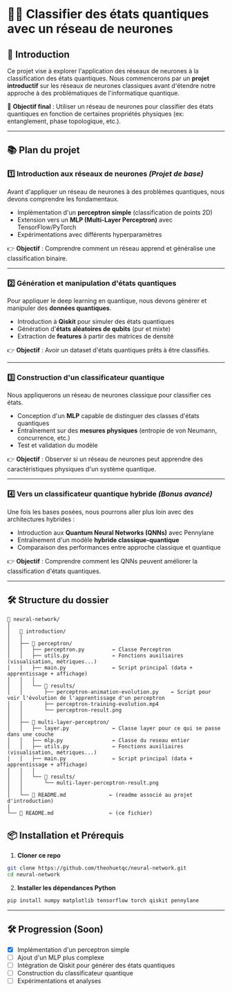 # 🧠🔬 Classifier des états quantiques avec un réseau de neurones

## 🚀 Introduction
Ce projet vise à explorer l'application des réseaux de neurones à la classification des états quantiques. Nous commencerons par un **projet introductif** sur les réseaux de neurones classiques avant d'étendre notre approche à des problématiques de l'informatique quantique.

📌 **Objectif final** : Utiliser un réseau de neurones pour classifier des états quantiques en fonction de certaines propriétés physiques (ex: entanglement, phase topologique, etc.).

---

## 📚 Plan du projet

### **1️⃣ Introduction aux réseaux de neurones** *(Projet de base)*
Avant d'appliquer un réseau de neurones à des problèmes quantiques, nous devons comprendre les fondamentaux.

- Implémentation d'un **perceptron simple** (classification de points 2D)
- Extension vers un **MLP (Multi-Layer Perceptron)** avec TensorFlow/PyTorch
- Expérimentations avec différents hyperparamètres

👉 **Objectif** : Comprendre comment un réseau apprend et généralise une classification binaire.

---

### **2️⃣ Génération et manipulation d'états quantiques**
Pour appliquer le deep learning en quantique, nous devons générer et manipuler des **données quantiques**.

- Introduction à **Qiskit** pour simuler des états quantiques
- Génération d'**états aléatoires de qubits** (pur et mixte)
- Extraction de **features** à partir des matrices de densité

👉 **Objectif** : Avoir un dataset d'états quantiques prêts à être classifiés.

---

### **3️⃣ Construction d'un classificateur quantique**
Nous appliquerons un réseau de neurones classique pour classifier ces états.

- Conception d'un **MLP** capable de distinguer des classes d'états quantiques
- Entraînement sur des **mesures physiques** (entropie de von Neumann, concurrence, etc.)
- Test et validation du modèle

👉 **Objectif** : Observer si un réseau de neurones peut apprendre des caractéristiques physiques d'un système quantique.

---

### **4️⃣ Vers un classificateur quantique hybride** *(Bonus avancé)*
Une fois les bases posées, nous pourrons aller plus loin avec des architectures hybrides :

- Introduction aux **Quantum Neural Networks (QNNs)** avec Pennylane
- Entraînement d'un modèle **hybride classique-quantique**
- Comparaison des performances entre approche classique et quantique

👉 **Objectif** : Comprendre comment les QNNs peuvent améliorer la classification d'états quantiques.

---

## 🛠 Structure du dossier

```
📂 neural-network/
│
│   📂 introduction/
│   │
│   ├── 📂 perceptron/
│   │   ├── perceptron.py         ← Classe Perceptron
│   │   ├── utils.py              ← Fonctions auxiliaires (visualisation, métriques...)
│   │   ├── main.py               ← Script principal (data + apprentissage + affichage)
│   │   │
│   │   └── 📂 results/
│   │       ├── perceptron-animation-evolution.py    ← Script pour voir l'évolution de l'apprentissage d'un perceptron
│   │       ├── perceptron-training-evolution.mp4       
│   │       └── perceptron-result.png 
│   │
│   ├── 📂 multi-layer-perceptron/
│   │   ├── layer.py              ← Classe layer pour ce qui se passe dans une couche
│   │   ├── mlp.py                ← Classe du reseau entier
│   │   ├── utils.py              ← Fonctions auxiliaires (visualisation, métriques...)
│   │   ├── main.py               ← Script principal (data + apprentissage + affichage)
│   │   │
│   │   └── 📂 results/
│   │       └── multi-layer-perceptron-result.png
│   │
│   └── 📜 README.md              ← (readme associé au projet d'introduction)
│ 
└── 📜 README.md                  ← (ce fichier)
```

## 📦 Installation et Prérequis

1. **Cloner ce repo**
```bash
git clone https://github.com/theohuetqc/neural-network.git
cd neural-network
```

2. **Installer les dépendances Python**
```bash
pip install numpy matplotlib tensorflow torch qiskit pennylane
```

---

## 🛠 Progression (Soon)
- [X] Implémentation d'un perceptron simple
- [ ] Ajout d'un MLP plus complexe
- [ ] Intégration de Qiskit pour générer des états quantiques
- [ ] Construction du classificateur quantique
- [ ] Expérimentations et analyses
